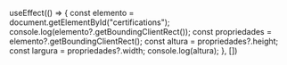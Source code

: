 useEffect(() => {
    const elemento = document.getElementById("certifications");
    console.log(elemento?.getBoundingClientRect());
    const propriedades = elemento?.getBoundingClientRect();
    const altura = propriedades?.height;
    const largura = propriedades?.width;
    console.log(altura);
  }, [])